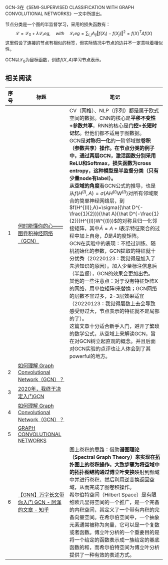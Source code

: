 GCN-3在《SEMI-SUPERVISED CLASSIFICATION WITH GRAPH CONVOLUTIONAL NETWORKS》一文中所提出。

节点分类是一个图的半监督学习，采用的损失函数有：
$$
\mathcal{L} = \mathcal{L}_0 + \lambda\mathcal{L}_reg, \quad with\quad 
\mathcal{L}_reg=\sum_{i,j}{A_{ij}\Vert{f(X_i)-f(X_j)}\Vert^2}
=f(X)^T\Delta f(X)
$$
这里假设了连接的节点有相似的标签，但实际情况中节点的边并不一定意味着相似性。

GCN以$\mathcal{L}_0$为目标函数，训练$f(X,A)$学习节点表示。





## 相关阅读

| 序号 | 标题                                                         | 笔记                                                         |
| ---- | ------------------------------------------------------------ | ------------------------------------------------------------ |
| 1    | [何时能懂你的心——图卷积神经网络（GCN）](https://zhuanlan.zhihu.com/p/71200936) | CV（网格）、NLP（序列）都是属于欧式空间的数据。CNN的核心是**平移不变性+参数共享**，RNN的核心是**门控+长短时记忆**。但他们都不适用于图数据。<br />GCN是**对称归一化**的一阶邻域做**卷积（参数共享）**操作。在节点分类的例子中，通过两层GCN，激活函数分别采用ReLU和Softmax，损失函数为cross entropy，这种模型是半监督分类（只有少量node有label）。<br />从**空域的角度**看GCN公式的推导，也是从$f(H^{(l)},A)=\sigma(AH^{(l)}W^{(l)})$对所有邻域聚合的简单神经网络层，到$f(H^{(l)},A)=\sigma({\hat D^{-\frac{1}{2}}}{\hat A}{\hat D^{-\frac{1}{2}}}H^{(l)}W^{(l)})$的对称且归一化邻接矩阵，其中$\hat A=A+I$表示特征聚合的过程中加上自身，$\hat D$是$\hat A$的度矩阵。<br />GCN在实验中的表现：不经过训练、随机初始化的参数，GCN提取的特征就十分优秀（20220123：我觉得是加入了先验知识的原因）。加入少量标注信息后（半监督），GCN的效果会更加出色。<br />其他的一些注意点：对于没有特征矩阵X的网络，用单位矩阵I来替换；GCN网络的层数不宜过多，2-3层效果适宜（20220123：我觉得层数上去会导致感受野过大，节点表示的特征就不是局部的了）。<br />这篇文章十分适合新手入门，避开了繁琐的数学公式，从空域上来解读GCN，旨在对GCN树立起直观的概念。并且后面对GCN实验的点评也让人体会到了其powerful的地方。 |
| 2    | [如何理解 Graph Convolutional Network（GCN）？](https://www.zhihu.com/question/54504471/answer/332657604) |                                                              |
| 3    | [2020年，我终于决定入门GCN](https://zhuanlan.zhihu.com/p/112277874) |                                                              |
| 4    | [如何理解 Graph Convolutional Network（GCN）？](https://www.zhihu.com/question/54504471/answer/611222866) |                                                              |
| 5    | [GRAPH CONVOLUTIONAL NETWORKS](http://tkipf.github.io/graph-convolutional-networks/) |                                                              |
| 6    | [【GNN】万字长文带你入门 GCN - 阿泽的文章 - 知乎]( https://zhuanlan.zhihu.com/p/120311352) | 图上卷积的思路：借助**谱图理论（Spectral Graph Theory）**来实现在拓扑图上的卷积操作，大致步骤为将空域中的拓扑图结构通过**傅立叶变换**映射到频域中并进行卷积，然后利用逆变换返回空域，从而完成了图卷积操作。<br />希尔伯特空间（Hilbert Space）是有限维欧几里得空间的一个推广，是一个完备的内积空间，其定义了一个带有内积的完备向量空间。在希尔伯空间中，一个抽象元素通常被称为向量，它可以是一个复数或者函数。傅立叶分析的一个重要目的是将一个给定的函数表示成一族给定的基底函数的和，而希尔伯特空间为傅立叶分析提供了一种有效的表述方式。 |